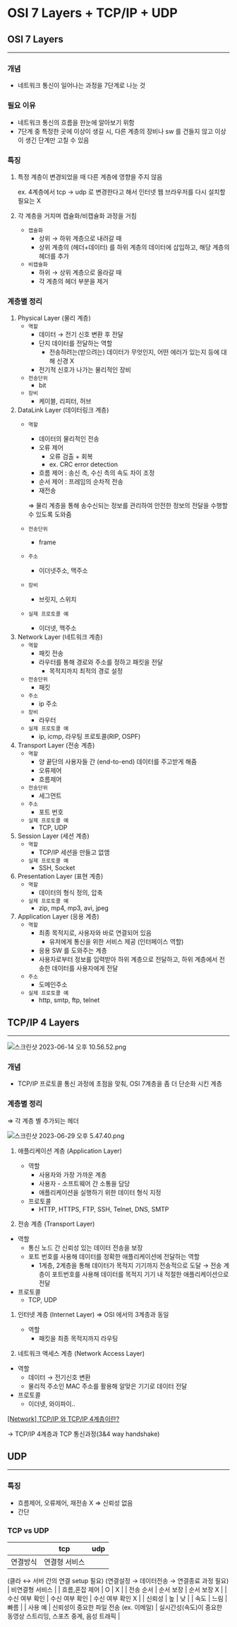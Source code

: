 # OSI 7 Layers + TCP/IP + UDP

## OSI 7 Layers

---

### 개념

- 네트워크 통신이 일어나는 과정을 7단계로 나눈 것

### 필요 이유

- 네트워크 통신의 흐름을 한눈에 알아보기 위함
- 7단계 중 특정한 곳에 이상이 생길 시, 다른 계층의 장비나 sw 를 건들지 않고 이상이 생긴 단계만 고칠 수 있음

### 특징

1. 특정 계층이 변경되었을 때 다른 계층에 영향을 주지 않음
    
    ex. 4계층에서 tcp → udp 로 변경한다고 해서 인터넷 웹 브라우저를 다시 설치할 필요는 X
    
2. 각 계층을 거치며 캡슐화/비캡슐화 과정을 거침
    - `캡슐화`
        - 상위 → 하위 계층으로 내려갈 때
        - 상위 계층의 (헤더+데이터) 를 하위 계층의 데이터에 삽입하고, 해당 계층의 헤더를 추가
    - `비캡슐화`
        - 하위 → 상위 계층으로 올라갈 때
        - 각 계층의 헤더 부분을 제거

### 계층별 정리

1. Physical Layer (물리 계층)
    - `역할`
        - 데이터 → 전기 신호 변환 후 전달
        - 단지 데이터를 전달하는 역할
            - 전송하려는(받으려는) 데이터가 무엇인지, 어떤 에러가 있는지 등에 대해 신경 X
        - 전기적 신호가 나가는 물리적인 장비
    - `전송단위`
        - bit
    - `장비`
        - 케이블, 리피터, 허브
2. DataLink Layer (데이터링크 계층)
    - `역할`
        - 데이터의 물리적인 전송
        - 오류 제어
            - 오류 검출 + 회복
            - ex. CRC error detection
        - 흐름 제어 : 송신 측, 수신 측의 속도 차이 조정
        - 순서 제어 : 프레임의 순차적 전송
        - 재전송
        
        ⇒ 물리 계층을 통해 송수신되는 정보를 관리하여 안전한 정보의 전달을 수행할 수 있도록 도와줌
        
    - `전송단위`
        - frame
    - `주소`
        - 이더넷주소, 맥주소
    - `장비`
        - 브릿지, 스위치
    - `실제 프로토콜 예`
        - 이더넷, 맥주소
3. Network Layer (네트워크 계층)
    - `역할`
        - 패킷 전송
        - 라우터를 통해 경로와 주소를 정하고 패킷을 전달
            - 목적지까지 최적의 경로 설정
    - `전송단위`
        - 패킷
    - `주소`
        - ip 주소
    - `장비`
        - 라우터
    - `실제 프로토콜 예`
        - ip, icmp, 라우팅 프로토콜(RIP, OSPF)
4. Transport Layer (전송 계층)
    - `역할`
        - 양 끝단의 사용자들 간 (end-to-end) 데이터를 주고받게 해줌
        - 오류제어
        - 흐름제어
    - `전송단위`
        - 세그먼트
    - `주소`
        - 포트 번호
    - `실제 프로토콜 예`
        - TCP, UDP
5. Session Layer (세션 계층)
    - `역할`
        - TCP/IP 세션을 만들고 없앰
    - `실제 프로토콜 예`
        - SSH, Socket
6. Presentation Layer (표현 계층)
    - `역할`
        - 데이터의 형식 정의, 압축
    - `실제 프로토콜 예`
        - zip, mp4, mp3, avi, jpeg
7. Application Layer (응용 계층)
    - `역할`
        - 최종 목적지로, 사용자와 바로 연결되어 있음
            - 유저에게 통신을 위한 서비스 제공 (인터페이스 역할)
        - 응용 SW 를 도와주는 계층
        - 사용자로부터 정보를 입력받아 하위 계층으로 전달하고, 하위 계층에서 전송한 데이터를 사용자에게 전달
    - `주소`
        - 도메인주소
    - `실제 프로토콜 예`
        - http, smtp, ftp, telnet

## TCP/IP 4 Layers

---

![스크린샷 2023-06-14 오후 10.56.52.png](source_jimin/OSI_Tcp:ip.png)

### 개념

- TCP/IP 프로토콜 통신 과정에 초점을 맞춰, OSI 7계층을 좀 더 단순화 시킨 계층

### 계층별 정리

⇒ 각 계층 별 추가되는 헤더

![스크린샷 2023-06-29 오후 5.47.40.png](source_jimin/tcp:ip_4계층.png)

1. 애플리케이션 계층 (Application Layer)
    - 역할
        - 사용자와 가장 가까운 계층
        - 사용자 - 소프트웨어 간 소통을 담당
        - 애플리케이션을 실행하기 위한 데이터 형식 지정
    - 프로토콜
        - HTTP, HTTPS, FTP, SSH, Telnet, DNS, SMTP

3. 전송 계층 (Transport Layer)

- 역할
    - 통신 노드 간 신뢰성 있는 데이터 전송을 보장
    - 포트 번호를 사용해 데이터를 정확한 애플리케이션에 전달하는 역할
        - 1계층, 2계층을 통해 데이터가 목적지 기기까지 전송적으로 도달 → 전송 계층이 포트번호를 사용해 데이터를 목적지 기기 내 적절한 애플리케이션으로 전달
- 프로토콜
    - TCP, UDP
1. 인터넷 계층 (Internet Layer) ⇒ OSI 에서의 3계층과 동일
    - 역할
        - 패킷을 최종 목적지까지 라우팅

1. 네트워크 액세스 계층 (Network Access Layer)

- 역할
    - 데이터 → 전기신호 변환
    - 물리적 주소인 MAC 주소를 활용해 알맞은 기기로 데이터 전달
- 프로토콜
    - 이더넷, 와이파이..

[[Network] TCP/IP 와 TCP/IP 4계층이란?](https://wooono.tistory.com/507)

→ TCP/IP 4계층과 TCP 통신과정(3&4 way handshake)

## UDP

---

### 특징

- 흐름제어, 오류제어, 재전송 X ⇒ 신뢰성 없음
- 간단

### TCP vs UDP

|  | tcp | udp |
| --- | --- | --- |
| 연결방식 | 연결형 서비스
(클라 ↔ 서버 간의 연결 setup 필요)
(연결설정 → 데이터전송 → 연결종료 과정 필요) | 비연결형 서비스 |
| 흐름,혼잡 제어 | O | X |
| 전송 순서 | 순서 보장 | 순서 보장 X |
| 수신 여부 확인 | 수신 여부 확인 | 수신 여부 확인 X |
| 신뢰성 | 높 | 낮 |
| 속도 | 느림 | 빠름 |
| 사용 예 | 신뢰성이 중요한 파일 전송 (ex. 이메일) | 실시간성(속도)이 중요한 동영상 스트리밍, 스포츠 중계, 음성 트래픽 |